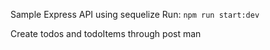 Sample Express API using sequelize
Run: 
```npm run start:dev```

Create todos and todoItems through post man
